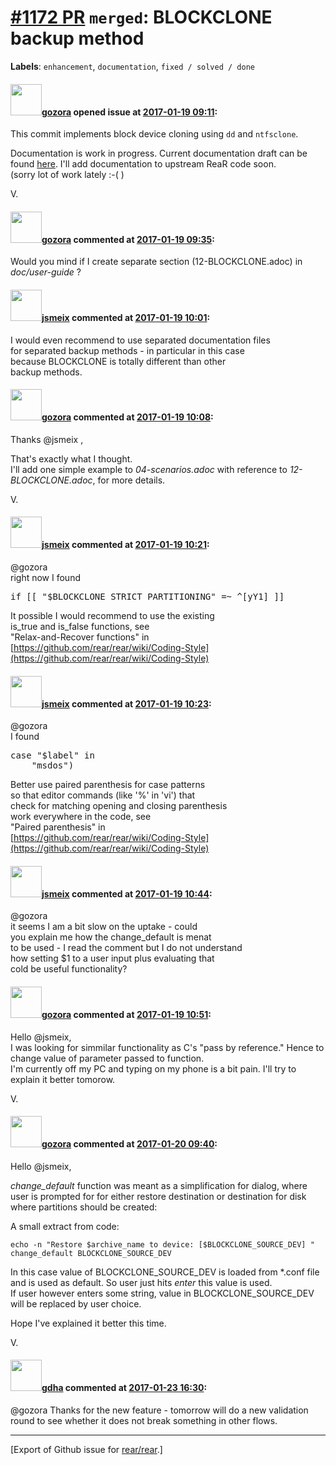 [\#1172 PR](https://github.com/rear/rear/pull/1172) `merged`: BLOCKCLONE backup method
======================================================================================

**Labels**: `enhancement`, `documentation`, `fixed / solved / done`

#### <img src="https://avatars.githubusercontent.com/u/12116358?u=1c5ba9dcee5ca3082f03029a7fbe647efd30eb49&v=4" width="50">[gozora](https://github.com/gozora) opened issue at [2017-01-19 09:11](https://github.com/rear/rear/pull/1172):

This commit implements block device cloning using `dd` and `ntfsclone`.

Documentation is work in progress. Current documentation draft can be
found [here](https://gozora.sk/bc.html). I'll add documentation to
upstream ReaR code soon.  
(sorry lot of work lately :-( )

V.

#### <img src="https://avatars.githubusercontent.com/u/12116358?u=1c5ba9dcee5ca3082f03029a7fbe647efd30eb49&v=4" width="50">[gozora](https://github.com/gozora) commented at [2017-01-19 09:35](https://github.com/rear/rear/pull/1172#issuecomment-273724338):

Would you mind if I create separate section (12-BLOCKCLONE.adoc) in
*doc/user-guide* ?

#### <img src="https://avatars.githubusercontent.com/u/1788608?u=925fc54e2ce01551392622446ece427f51e2f0ce&v=4" width="50">[jsmeix](https://github.com/jsmeix) commented at [2017-01-19 10:01](https://github.com/rear/rear/pull/1172#issuecomment-273730551):

I would even recommend to use separated documentation files  
for separated backup methods - in particular in this case  
because BLOCKCLONE is totally different than other  
backup methods.

#### <img src="https://avatars.githubusercontent.com/u/12116358?u=1c5ba9dcee5ca3082f03029a7fbe647efd30eb49&v=4" width="50">[gozora](https://github.com/gozora) commented at [2017-01-19 10:08](https://github.com/rear/rear/pull/1172#issuecomment-273732203):

Thanks @jsmeix ,

That's exactly what I thought.  
I'll add one simple example to *04-scenarios.adoc* with reference to
*12-BLOCKCLONE.adoc*, for more details.

V.

#### <img src="https://avatars.githubusercontent.com/u/1788608?u=925fc54e2ce01551392622446ece427f51e2f0ce&v=4" width="50">[jsmeix](https://github.com/jsmeix) commented at [2017-01-19 10:21](https://github.com/rear/rear/pull/1172#issuecomment-273735597):

@gozora  
right now I found

<pre>
if [[ "$BLOCKCLONE_STRICT_PARTITIONING" =~ ^[yY1] ]]
</pre>

It possible I would recommend to use the existing  
is\_true and is\_false functions, see  
"Relax-and-Recover functions" in  
[https://github.com/rear/rear/wiki/Coding-Style](https://github.com/rear/rear/wiki/Coding-Style)

#### <img src="https://avatars.githubusercontent.com/u/1788608?u=925fc54e2ce01551392622446ece427f51e2f0ce&v=4" width="50">[jsmeix](https://github.com/jsmeix) commented at [2017-01-19 10:23](https://github.com/rear/rear/pull/1172#issuecomment-273736117):

@gozora  
I found

<pre>
case "$label" in
    "msdos")
</pre>

Better use paired parenthesis for case patterns  
so that editor commands (like '%' in 'vi') that  
check for matching opening and closing parenthesis  
work everywhere in the code, see  
"Paired parenthesis" in  
[https://github.com/rear/rear/wiki/Coding-Style](https://github.com/rear/rear/wiki/Coding-Style)

#### <img src="https://avatars.githubusercontent.com/u/1788608?u=925fc54e2ce01551392622446ece427f51e2f0ce&v=4" width="50">[jsmeix](https://github.com/jsmeix) commented at [2017-01-19 10:44](https://github.com/rear/rear/pull/1172#issuecomment-273741151):

@gozora  
it seems I am a bit slow on the uptake - could  
you explain me how the change\_default is menat  
to be used - I read the comment but I do not understand  
how setting $1 to a user input plus evaluating that  
cold be useful functionality?

#### <img src="https://avatars.githubusercontent.com/u/12116358?u=1c5ba9dcee5ca3082f03029a7fbe647efd30eb49&v=4" width="50">[gozora](https://github.com/gozora) commented at [2017-01-19 10:51](https://github.com/rear/rear/pull/1172#issuecomment-273743100):

Hello @jsmeix,  
I was looking for simmilar functionality as C's "pass by reference."
Hence to change value of parameter passed to function.  
I'm currently off my PC and typing on my phone is a bit pain. I'll try
to explain it better tomorow.

V.

#### <img src="https://avatars.githubusercontent.com/u/12116358?u=1c5ba9dcee5ca3082f03029a7fbe647efd30eb49&v=4" width="50">[gozora](https://github.com/gozora) commented at [2017-01-20 09:40](https://github.com/rear/rear/pull/1172#issuecomment-274025239):

Hello @jsmeix,

*change\_default* function was meant as a simplification for dialog,
where user is prompted for for either restore destination or destination
for disk where partitions should be created:

A small extract from code:

    echo -n "Restore $archive_name to device: [$BLOCKCLONE_SOURCE_DEV] "
    change_default BLOCKCLONE_SOURCE_DEV

In this case value of BLOCKCLONE\_SOURCE\_DEV is loaded from \*.conf
file and is used as default. So user just hits *enter* this value is
used.  
If user however enters some string, value in BLOCKCLONE\_SOURCE\_DEV
will be replaced by user choice.

Hope I've explained it better this time.

V.

#### <img src="https://avatars.githubusercontent.com/u/888633?u=cdaeb31efcc0048d3619651aa18dd4b76e636b21&v=4" width="50">[gdha](https://github.com/gdha) commented at [2017-01-23 16:30](https://github.com/rear/rear/pull/1172#issuecomment-274537807):

@gozora Thanks for the new feature - tomorrow will do a new validation
round to see whether it does not break something in other flows.

------------------------------------------------------------------------

\[Export of Github issue for
[rear/rear](https://github.com/rear/rear).\]
